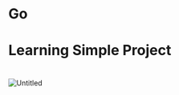 # Go 
# Learning Simple Project
#
#

![Untitled](https://github.com/cooler-SAI/Go/assets/812439/a06f2391-7a4c-4d4e-9627-b50381a73244)

